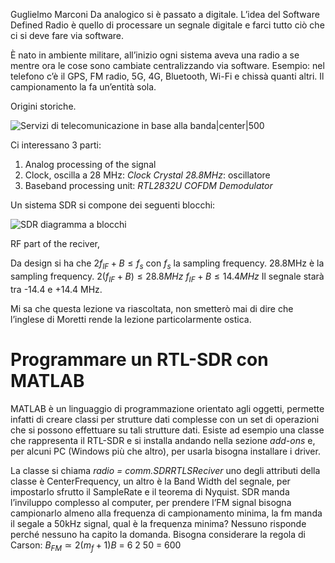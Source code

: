Guglielmo Marconi
Da analogico si è passato a digitale.
L’idea del Software Defined Radio è quello di processare un segnale digitale e farci tutto ciò che ci si deve fare via software. 

È nato in ambiente militare, all’inizio ogni sistema aveva una radio a se mentre ora le cose sono cambiate centralizzando via software.
Esempio: nel telefono c’è il GPS, FM radio, 5G, 4G, Bluetooth, Wi-Fi e chissà quanti altri.
Il campionamento la fa un’entità sola. 

Origini storiche.

![Servizi di telecomunicazione in base alla banda|center|500](https://digitalregulation.org/wp-content/uploads/word-image-141.png)

Ci interessano 3 parti: 
1. Analog processing of the signal 
2. Clock, oscilla a 28 MHz: *Clock Crystal 28.8MHz*: oscillatore
3. Baseband processing unit: *RTL2832U COFDM Demodulator*

Un sistema SDR si compone dei seguenti blocchi: 

![SDR diagramma a blocchi](https://www.researchgate.net/profile/Stephen-Ugwuanyi/publication/328164022/figure/fig1/AS:701214731796481@1544194028671/Simple-SDR-Architecture.ppm)

RF part of the reciver,

Da design si ha che $2f_{IF} + B \le f_s$ con $f_s$ la sampling frequency. 
28.8MHz è la sampling frequency.
$2(f_{IF} + B) \le 28.8 MHz$
$f_{IF} + B \le 14.4 MHz$
Il segnale starà tra -14.4 e +14.4 MHz. 

Mi sa che questa lezione va riascoltata, non smetterò mai di dire che l’inglese di Moretti rende la lezione particolarmente ostica. 

# Programmare un RTL-SDR con MATLAB

MATLAB è un linguaggio di programmazione orientato agli oggetti, permette infatti di creare classi per strutture dati complesse con un set di operazioni che si possono effettuare su tali strutture dati. 
Esiste ad esempio una classe che rappresenta il RTL-SDR e si installa andando nella sezione *add-ons* e, per alcuni PC (Windows più che altro), per usarla bisogna installare i driver. 

La classe si chiama *radio = comm.SDRRTLSReciver*
uno degli attributi della classe è CenterFrequency, un altro è la Band Width del segnale, per impostarlo sfrutto il SampleRate e il teorema di Nyquist. 
SDR manda l’inviluppo complesso al computer, per prendere l’FM signal bisogna campionarlo almeno alla frequenza di campionamento minima, la fm manda il segale a 50kHz signal, qual è la frequenza minima? Nessuno risponde perché nessuno ha capito la domanda. Bisogna considerare la regola di Carson:
$B_{FM} \simeq 2(m_f + 1)B$
= 6 2 50 = 600

